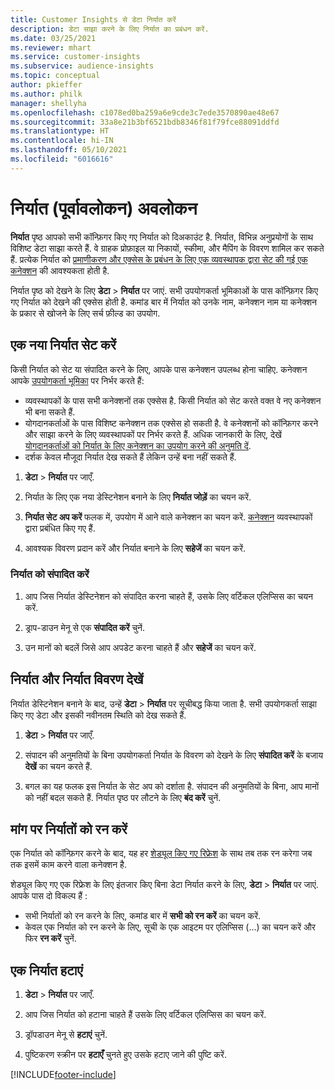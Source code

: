 ```yaml
---
title: Customer Insights से डेटा निर्यात करें
description: डेटा साझा करने के लिए निर्यात का प्रबंधन करें.
ms.date: 03/25/2021
ms.reviewer: mhart
ms.service: customer-insights
ms.subservice: audience-insights
ms.topic: conceptual
author: pkieffer
ms.author: philk
manager: shellyha
ms.openlocfilehash: c1078ed0ba259a6e9cde3c7ede3570890ae48e67
ms.sourcegitcommit: 33a8e21b3bf6521bdb8346f81f79fce88091ddfd
ms.translationtype: HT
ms.contentlocale: hi-IN
ms.lasthandoff: 05/10/2021
ms.locfileid: "6016616"
---
```

# <a name="exports-preview-overview"></a>निर्यात (पूर्वावलोकन) अवलोकन

**निर्यात** पृष्ठ आपको सभी कॉन्फ़िगर किए गए निर्यात को दिअकाउंट है. निर्यात, विभिन्न अनुप्रयोगों के साथ विशिष्ट डेटा साझा करते हैं. वे ग्राहक प्रोफ़ाइल या निकायों, स्कीमा, और मैपिंग के विवरण शामिल कर सकते हैं. प्रत्येक निर्यात को [प्रमाणीकरण और एक्सेस के प्रबंधन के लिए एक व्यवस्थापक द्वारा सेट की गई एक कनेक्शन](connections.md) की आवश्यकता होती है.

निर्यात पृष्ठ को देखने के लिए **डेटा** > **निर्यात** पर जाएं. सभी उपयोगकर्ता भूमिकाओं के पास कॉन्फ़िगर किए गए निर्यात को देखने की एक्सेस होती है. कमांड बार में निर्यात को उनके नाम, कनेक्शन नाम या कनेक्शन के प्रकार से खोजने के लिए सर्च फ़ील्ड का उपयोग.

## <a name="set-up-a-new-export"></a>एक नया निर्यात सेट करें

किसी निर्यात को सेट या संपादित करने के लिए, आपके पास कनेक्शन उपलब्ध होना चाहिए. कनेक्शन आपके [उपयोगकर्ता भूमिका](permissions.md) पर निर्भर करते हैं:
- व्यवस्थापकों के पास सभी कनेक्शनों तक एक्सेस है. किसी निर्यात को सेट करते वक्त वे नए कनेक्शन भी बना सकते हैं.
- योगदानकर्ताओं के पास विशिष्ट कनेक्शन तक एक्सेस हो सकती है. वे कनेक्शनों को कॉन्फ़िगर करने और साझा करने के लिए व्यवस्थापकों पर निर्भर करते हैं. अधिक जानकारी के लिए, देखें [योगदानकर्ताओं को निर्यात के लिए कनेक्शन का उपयोग करने की अनुमति दें](connections.md#allow-contributors-to-use-a-connection-for-exports).
- दर्शक केवल मौजूदा निर्यात देख सकते हैं लेकिन उन्हें बना नहीं सकते हैं.

1. **डेटा** > **निर्यात** पर जाएँ.

1. निर्यात के लिए एक नया डेस्टिनेशन बनाने के लिए **निर्यात जोड़ें** का चयन करें.

1. **निर्यात सेट अप करें** फलक में, उपयोग में आने वाले कनेक्शन का चयन करें. [कनेक्शन](connections.md) व्यवस्थापकों द्वारा प्रबंधित किए गए हैं. 

1. आवश्यक विवरण प्रदान करें और निर्यात बनाने के लिए **सहेजें** का चयन करें.

### <a name="edit-an-export"></a>निर्यात को संपादित करें

1. आप जिस निर्यात डेस्टिनेशन को संपादित करना चाहते हैं, उसके लिए वर्टिकल एलिप्सिस का चयन करें.

1. ड्राप-डाउन मेनू से एक **संपादित करें** चुनें.

1. उन मानों को बदलें जिसे आप अपडेट करना चाहते हैं और **सहेजें** का चयन करें.

## <a name="view-exports-and-export-details"></a>निर्यात और निर्यात विवरण देखें

निर्यात डेस्टिनेशन बनाने के बाद, उन्हें **डेटा** > **निर्यात** पर सूचीबद्ध किया जाता है. सभी उपयोगकर्ता साझा किए गए डेटा और इसकी नवीनतम स्थिति को देख सकते हैं.

1. **डेटा** > **निर्यात** पर जाएँ.

1. संपादन की अनुमतियों के बिना उपयोगकर्ता निर्यात के विवरण को देखने के लिए **संपादित करें** के बजाय **देखें** का चयन करते हैं.

1. बगल का यह फलक इस निर्यात के सेट अप को दर्शाता है. संपादन की अनुमतियों के बिना, आप मानों को नहीं बदल सकते हैं. निर्यात पृष्ठ पर लौटने के लिए **बंद करें** चुनें.

## <a name="run-exports-on-demand"></a>मांग पर निर्यातों को रन करें

एक निर्यात को कॉन्फ़िगर करने के बाद, यह हर [शेड्यूल किए गए रिफ्रेश](system.md#schedule-tab) के साथ तब तक रन करेगा जब तक इसमें काम करने वाला कनेक्शन है.

शेड्यूल किए गए एक रिफ्रेश के लिए इंतजार किए बिना डेटा निर्यात करने के लिए, **डेटा** > **निर्यात** पर जाएं. आपके पास दो विकल्‍प हैं :

- सभी निर्यातों को रन करने के लिए, कमांड बार में **सभी को रन करें** का चयन करें. 
- केवल एक निर्यात को रन करने के लिए, सूची के एक आइटम पर एलिप्सिस (...) का चयन करें और फिर **रन करें** चुनें.

## <a name="remove-an-export"></a>एक निर्यात हटाएं

1. **डेटा** > **निर्यात** पर जाएँ.

1. आप जिस निर्यात को हटाना चाहते हैं उसके लिए वर्टिकल एलिप्सिस का चयन करें.

1. ड्रॉपडाउन मेनू से **हटाएं** चुनें.

1. पुष्टिकरण स्क्रीन पर **हटाएँ** चुनते हुए उसके हटाए जाने की पुष्टि करें.


[!INCLUDE[footer-include](../includes/footer-banner.md)]
